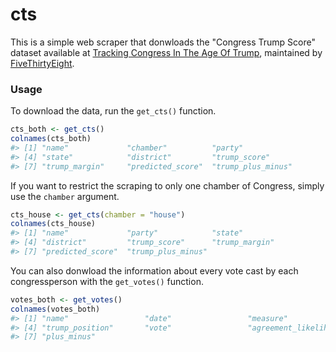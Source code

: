 # cts

This is a simple web scraper that donwloads the "Congress Trump Score" dataset
available at [Tracking Congress In The Age Of Trump](https://projects.fivethirtyeight.com/congress-trump-score/),
maintained by [FiveThirtyEight](https://fivethirtyeight.com/).

### Usage

To download the data, run the `get_cts()` function.

```r
cts_both <- get_cts()
colnames(cts_both)
#> [1] "name"             "chamber"          "party"           
#> [4] "state"            "district"         "trump_score"     
#> [7] "trump_margin"     "predicted_score"  "trump_plus_minus"
```

If you want to restrict the scraping to only one chamber of Congress, simply use the `chamber` argument.

```r
cts_house <- get_cts(chamber = "house")
colnames(cts_house)
#> [1] "name"             "party"            "state"           
#> [4] "district"         "trump_score"      "trump_margin"    
#> [7] "predicted_score"  "trump_plus_minus"
```

You can also donwload the information about every vote cast by each congressperson with the `get_votes()` function.

```r
votes_both <- get_votes()
colnames(votes_both)
#> [1] "name"                 "date"                 "measure"             
#> [4] "trump_position"       "vote"                 "agreement_likelihood"
#> [7] "plus_minus"
```
